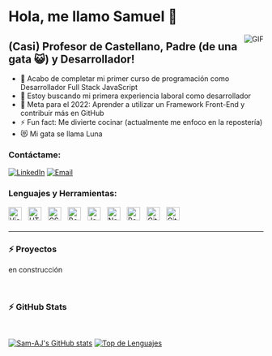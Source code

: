 # Hola, me llamo Samuel 👋 

<img align="right" alt="GIF" src="https://media.giphy.com/media/LmNwrBhejkK9EFP504/giphy.gif"/>

## (Casi) Profesor de Castellano, Padre (de una gata 😺) y Desarrollador!

- 🌱 Acabo de completar mi primer curso de programación como Desarrollador Full Stack JavaScript
- 👯 Estoy buscando mi primera experiencia laboral como desarrollador
- 🥅 Meta para el 2022: Aprender a utilizar un Framework Front-End y contribuir más en GitHub
- ⚡ Fun fact: Me divierte cocinar (actualmente me enfoco en la repostería)
- 😻 Mi gata se llama Luna

### Contáctame:

<p>
<a href="https://www.linkedin.com/in/samuel-jara-aravena/"><img alt="LinkedIn" src="https://img.shields.io/badge/LinkedIn-Samuel%20Jara%20Aravena-blue?style=flat-square&logo=linkedin"></a>
<a href="mailto:spjara.aravena@gmail.com"><img alt="Email" src="https://img.shields.io/badge/Email-spjara.aravena@gmail.com-blue?style=flat-square&logo=gmail"></a>
</p>

### Lenguajes y Herramientas:

[<img align="left" alt="Visual Studio Code" width="26px" src="https://cdn.jsdelivr.net/gh/devicons/devicon/icons/vscode/vscode-original.svg" style="padding-right:10px;" />](https://code.visualstudio.com/docs)
[<img align="left" alt="HTML5" width="26px" src="https://cdn.jsdelivr.net/gh/devicons/devicon/icons/html5/html5-original.svg" style="padding-right:10px;" />](https://developer.mozilla.org/en-US/docs/Glossary/HTML5)
[<img align="left" alt="CSS3" width="26px" src="https://cdn.jsdelivr.net/gh/devicons/devicon/icons/css3/css3-original.svg" style="padding-right:10px;" />](https://developer.mozilla.org/en-US/docs/Web/CSS)
[<img align="left" alt="Bootstrap" width="26px" src="https://cdn.jsdelivr.net/gh/devicons/devicon/icons/bootstrap/bootstrap-original.svg" style="padding-right:10px;" />](https://getbootstrap.com/docs/5.2/getting-started/introduction/)
[<img align="left" alt="JavaScript" width="26px" src="https://cdn.jsdelivr.net/gh/devicons/devicon/icons/javascript/javascript-original.svg" style="padding-right:10px;" />](https://developer.mozilla.org/en-US/docs/Web/JavaScript)
[<img align="left" alt="Node.js" width="26px" src="https://cdn.jsdelivr.net/gh/devicons/devicon/icons/nodejs/nodejs-original.svg" style="padding-right:10px;" />](https://nodejs.org/en/docs/)
[<img align="left" alt="PostgreSQL" width="26px" src="https://cdn.jsdelivr.net/gh/devicons/devicon/icons/postgresql/postgresql-original.svg" style="padding-right:10px;" />](https://www.postgresql.org/docs/)
[<img align="left" alt="Git" width="26px" src="https://cdn.jsdelivr.net/gh/devicons/devicon/icons/git/git-original.svg" style="padding-right:10px;" />](https://git-scm.com/doc)
[<img align="left" alt="GitHub" width="26px" src="https://user-images.githubusercontent.com/3369400/139447912-e0f43f33-6d9f-45f8-be46-2df5bbc91289.png" style="padding-right:10px;" />](https://github.com/)

<br />
<br />

---
### :zap: Proyectos
  <p>en construcción</p>

<br />

### :zap: GitHub Stats

<br />

[![Sam-AJ's GitHub stats](https://github-readme-stats.vercel.app/api?username=Sam-AJ&show_icons=true&theme=react)](https://github.com/anuraghazra/github-readme-stats)
[![Top de Lenguajes](https://github-readme-stats.vercel.app/api/top-langs/?username=Sam-AJ&layout=compact&theme=react)](https://github.com/anuraghazra/github-readme-stats)